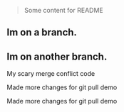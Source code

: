 <!--  My Git project README-->

> Some content for README

## Im on a branch.
## Im on another branch.

My scary merge conflict code

Made more changes for git pull demo

Made more changes for git pull demo
